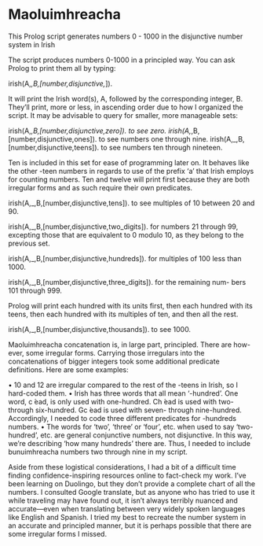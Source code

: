 # Maoluimhreacha
This Prolog script generates numbers 0 - 1000 in the disjunctive number system in Irish 

The script produces numbers 0-1000 in a principled way. You can ask Prolog to print them all by typing:

irish(A,_,B,[number,disjunctive,_]).

It will print the Irish word(s), A, followed by the corresponding integer, B. They’ll print, more or less, in ascending order due to how I organized the script. It may be advisable to query for smaller, more manageable sets:

irish(A,_,B,[number,disjunctive,zero]). to see zero.
irish(A,_,B,[number,disjunctive,ones]). to see numbers one through nine.
irish(A,_,B,[number,disjunctive,teens]). to see numbers ten through nineteen. 

Ten is included in this set for ease of programming later on. It behaves like the other -teen numbers in regards to use of the prefix ‘a’ that Irish employs for counting numbers. Ten and twelve will print first because they are both irregular forms and as such require their own predicates.

irish(A,_,B,[number,disjunctive,tens]). to see multiples of 10 between 20 and 90.

irish(A,_,B,[number,disjunctive,two_digits]). for numbers 21 through 99, excepting those that are equivalent to 0 modulo 10, as they belong to the previous set.

irish(A,_,B,[number,disjunctive,hundreds]). for multiples of 100 less than 1000.

irish(A,_,B,[number,disjunctive,three_digits]). for the remaining num- bers 101 through 999. 

Prolog will print each hundred with its units first, then each hundred with its teens, then each hundred with its multiples of ten, and then all the rest.

irish(A,_,B,[number,disjunctive,thousands]). to see 1000.

Maoluimhreacha concatenation is, in large part, principled. There are how- ever, some irregular forms. Carrying those irregulars into the concatenations of bigger integers took some additional predicate definitions. Here are some examples:

• 10 and 12 are irregular compared to the rest of the -teens in Irish, so I hard-coded them.
• Irish has three words that all mean ‘-hundred’. One word, c ́ead, is only used with one-hundred. Ch ́ead is used with two- through six-hundred. Gc ́ead is used with seven- through nine-hundred. Accordingly, I needed to code three different predicates for -hundreds numbers.
• The words for ‘two’, ‘three’ or ‘four’, etc. when used to say ‘two-hundred’, etc. are general conjunctive numbers, not disjunctive. In this way, we’re describing ‘how many hundreds’ there are. Thus, I needed to include bunuimhreacha numbers two through nine in my script.

Aside from these logistical considerations, I had a bit of a difficult time finding confidence-inspiring resources online to fact-check my work. I’ve been learning on Duolingo, but they don’t provide a complete chart of all the numbers. I consulted Google translate, but as anyone who has tried to use it while traveling may have found out, it isn’t always terribly nuanced and accurate—even when translating between very widely spoken languages like English and Spanish. I tried my best to recreate the number system in an accurate and principled manner, but it is perhaps possible that there are some irregular forms I missed.
